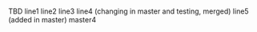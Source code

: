 #
TBD
line1
line2
line3
line4 (changing in master and testing, merged)
line5 (added in master)
master4
